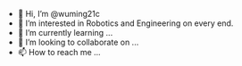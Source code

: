 - 👋 Hi, I’m @wuming21c
- 👀 I’m interested in Robotics and Engineering on every end.
- 🌱 I’m currently learning ...
- 💞️ I’m looking to collaborate on ...
- 📫 How to reach me ...

<!---
wuming21c/wuming21c is a ✨ special ✨ repository because its `README.md` (this file) appears on your GitHub profile.
You can click the Preview link to take a look at your changes.
--->
